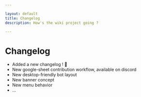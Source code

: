 ```yaml
---

layout: default
title: Changelog
description: How's the wiki project going ?

---
```


# Changelog

- Added a new changelog ! 🥳
- New google-sheet contribution workflow, available on discord
- New desktop-friendly bot layout
- New banner concept
- New menu behavior
- ...
